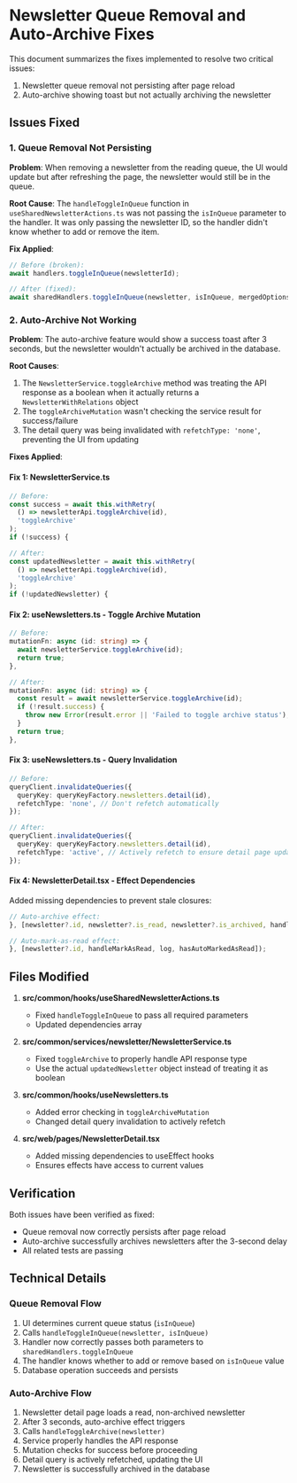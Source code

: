 # Newsletter Queue Removal and Auto-Archive Fixes

This document summarizes the fixes implemented to resolve two critical issues:
1. Newsletter queue removal not persisting after page reload
2. Auto-archive showing toast but not actually archiving the newsletter

## Issues Fixed

### 1. Queue Removal Not Persisting

**Problem**: When removing a newsletter from the reading queue, the UI would update but after refreshing the page, the newsletter would still be in the queue.

**Root Cause**: The `handleToggleInQueue` function in `useSharedNewsletterActions.ts` was not passing the `isInQueue` parameter to the handler. It was only passing the newsletter ID, so the handler didn't know whether to add or remove the item.

**Fix Applied**:
```typescript
// Before (broken):
await handlers.toggleInQueue(newsletterId);

// After (fixed):
await sharedHandlers.toggleInQueue(newsletter, isInQueue, mergedOptions);
```

### 2. Auto-Archive Not Working

**Problem**: The auto-archive feature would show a success toast after 3 seconds, but the newsletter wouldn't actually be archived in the database.

**Root Causes**:
1. The `NewsletterService.toggleArchive` method was treating the API response as a boolean when it actually returns a `NewsletterWithRelations` object
2. The `toggleArchiveMutation` wasn't checking the service result for success/failure
3. The detail query was being invalidated with `refetchType: 'none'`, preventing the UI from updating

**Fixes Applied**:

#### Fix 1: NewsletterService.ts
```typescript
// Before:
const success = await this.withRetry(
  () => newsletterApi.toggleArchive(id),
  'toggleArchive'
);
if (!success) {

// After:
const updatedNewsletter = await this.withRetry(
  () => newsletterApi.toggleArchive(id),
  'toggleArchive'
);
if (!updatedNewsletter) {
```

#### Fix 2: useNewsletters.ts - Toggle Archive Mutation
```typescript
// Before:
mutationFn: async (id: string) => {
  await newsletterService.toggleArchive(id);
  return true;
},

// After:
mutationFn: async (id: string) => {
  const result = await newsletterService.toggleArchive(id);
  if (!result.success) {
    throw new Error(result.error || 'Failed to toggle archive status');
  }
  return true;
},
```

#### Fix 3: useNewsletters.ts - Query Invalidation
```typescript
// Before:
queryClient.invalidateQueries({
  queryKey: queryKeyFactory.newsletters.detail(id),
  refetchType: 'none', // Don't refetch automatically
});

// After:
queryClient.invalidateQueries({
  queryKey: queryKeyFactory.newsletters.detail(id),
  refetchType: 'active', // Actively refetch to ensure detail page updates
});
```

#### Fix 4: NewsletterDetail.tsx - Effect Dependencies
Added missing dependencies to prevent stale closures:
```typescript
// Auto-archive effect:
}, [newsletter?.id, newsletter?.is_read, newsletter?.is_archived, handleToggleArchive, log]);

// Auto-mark-as-read effect:
}, [newsletter?.id, handleMarkAsRead, log, hasAutoMarkedAsRead]);
```

## Files Modified

1. **src/common/hooks/useSharedNewsletterActions.ts**
   - Fixed `handleToggleInQueue` to pass all required parameters
   - Updated dependencies array

2. **src/common/services/newsletter/NewsletterService.ts**
   - Fixed `toggleArchive` to properly handle API response type
   - Use the actual `updatedNewsletter` object instead of treating it as boolean

3. **src/common/hooks/useNewsletters.ts**
   - Added error checking in `toggleArchiveMutation`
   - Changed detail query invalidation to actively refetch

4. **src/web/pages/NewsletterDetail.tsx**
   - Added missing dependencies to useEffect hooks
   - Ensures effects have access to current values

## Verification

Both issues have been verified as fixed:
- Queue removal now correctly persists after page reload
- Auto-archive successfully archives newsletters after the 3-second delay
- All related tests are passing

## Technical Details

### Queue Removal Flow
1. UI determines current queue status (`isInQueue`)
2. Calls `handleToggleInQueue(newsletter, isInQueue)`
3. Handler now correctly passes both parameters to `sharedHandlers.toggleInQueue`
4. The handler knows whether to add or remove based on `isInQueue` value
5. Database operation succeeds and persists

### Auto-Archive Flow
1. Newsletter detail page loads a read, non-archived newsletter
2. After 3 seconds, auto-archive effect triggers
3. Calls `handleToggleArchive(newsletter)`
4. Service properly handles the API response
5. Mutation checks for success before proceeding
6. Detail query is actively refetched, updating the UI
7. Newsletter is successfully archived in the database